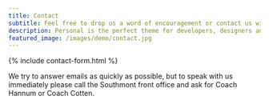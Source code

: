 ```yaml
---
title: Contact
subtitle: Feel free to drop us a word of encouragement or contact us with questions.
description: Personal is the perfect theme for developers, designers and other creatives.
featured_image: /images/demo/contact.jpg
---
```


{% include contact-form.html %}

We try to answer emails as quickly as possible, but to speak with us immediately please call the Southmont front office and ask for Coach Hannum or Coach Cotten. 

